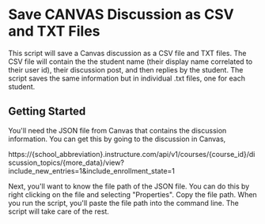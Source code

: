 # Save CANVAS Discussion as CSV and TXT Files

This script will save a Canvas discussion as a CSV file and TXT files. The CSV file will contain the the student name (their display name correlated to their user id), their discussion post, and then replies by the student. The script saves the same information but in individual .txt files, one for each student.

## Getting Started

You'll need the JSON file from Canvas that contains the discussion information. You can get this by going to the discussion in Canvas, 

https://{school_abbreviation}.instructure.com/api/v1/courses/{course_id}/discussion_topics/{more_data}/view?include_new_entries=1&include_enrollment_state=1

Next, you'll want to know the file path of the JSON file. You can do this by right clicking on the file and selecting "Properties". Copy the file path. When you run the script, you'll paste the file path into the command line. The script will take care of the rest. 